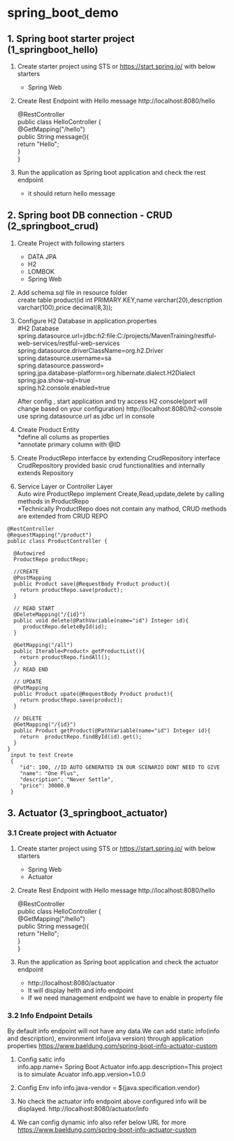# spring_boot_demo
## 1. Spring boot starter project (1_springboot_hello)
   
   1. Create starter project using STS or https://start.spring.io/ with below starters
      - Spring Web
   2. Create Rest Endpoint with Hello message
      http://localhost:8080/hello
      
      @RestController <br/>
      public class HelloController { <br/>
         @GetMapping("/hello") <br/>
         public String message(){ <br/>
         return "Hello"; <br/>
         } <br/>
      }  
      
   3. Run the application as Spring boot application and check the rest endpoint
      - it should return hello message
## 2. Spring boot DB connection - CRUD (2_springboot_crud)
  1. Create Project with following starters<br/>
     - DATA JPA<br/>
     - H2<br/>
     - LOMBOK<br/>
     - Spring Web<br/>
     
  2. Add schema.sql file in resource folder <br/>
      create table product(id int PRIMARY KEY,name varchar(20),description varchar(100),price decimal(8,3));
      
  3. Configure H2 Database in application.properties <br/>
      #H2 Database <br/>
      spring.datasource.url=jdbc:h2:file:C:/projects/MavenTraining/restful-web-services/restful-web-services <br/>
      spring.datasource.driverClassName=org.h2.Driver <br/>
      spring.datasource.username=sa <br/>
      spring.datasource.password= <br/>
      spring.jpa.database-platform=org.hibernate.dialect.H2Dialect <br/>
      spring.jpa.show-sql=true <br/>
      spring.h2.console.enabled=true <br/>
      
      After config , start application and try access H2 console(port will change based on your configuration)
      http://localhost:8080/h2-console use spring.datasource.url as jdbc url in console
      
  4. Create Product Entity <br/>
      *define all colums as properties <br/>
      *annotate primary column with @ID <br/>
      
  5. Create ProductRepo interfacce by extending CrudRepository interface <br/>
     CrudRepository provided basic crud functionalities and internally extends Repository
     
  6. Service Layer or Controller Layer <br/>
     Auto wire ProductRepo 
     implement Create,Read,update,delete by calling methods in ProductRepo <br/>
     *Technically ProductRepo does not contain any mathod, CRUD methods are extended from CRUD REPO
     
    @RestController
    @RequestMapping("/product")
    public class ProductController {

      @Autowired
      ProductRepo productRepo;

      //CREATE
      @PostMapping
      public Product save(@RequestBody Product product){
        return productRepo.save(product);
      }

      // READ START
      @DeleteMapping("/{id}")
      public void delete(@PathVariable(name="id") Integer id){
         productRepo.deleteById(id);
      }

      @GetMapping("/all")
      public Iterable<Product> getProductList(){
        return productRepo.findAll();
      }
      // READ END

      // UPDATE
      @PutMapping
      public Product upate(@RequestBody Product product){
        return productRepo.save(product);
      }

      // DELETE
      @GetMapping("/{id}")
      public Product getProduct(@PathVariable(name="id") Integer id){
        return  productRepo.findById(id).get();
      }
    }
     input to test Create
     {
        "id": 100, //ID AUTO GENERATED IN OUR SCENARIO DONT NEED TO GIVE
        "name": "One Plus",
        "description": "Never Settle",
        "price": 30000.0
     }
## 3. Actuator (3_springboot_actuator)   
### 3.1 Create project with Actuator
   1. Create starter project using STS or https://start.spring.io/ with below starters
      - Spring Web
      - Actuator
      
   2. Create Rest Endpoint with Hello message
      http://localhost:8080/hello
      
      @RestController <br/>
      public class HelloController { <br/>
         @GetMapping("/hello") <br/>
         public String message(){ <br/>
         return "Hello"; <br/>
         } <br/>
      }  
      
   3. Run the application as Spring boot application and check the actuator endpoint
      - http://localhost:8080/actuator
      - It will display helth and info endpoint
      - If we need management endpoint we have to enable in property file
      
### 3.2 Info Endpoint Details
   By default info endpoint will not have any data.We can add static info(info and description), environment info(java version) through application properties
   https://www.baeldung.com/spring-boot-info-actuator-custom
   
   1. Config satic info    
      info.app.name= Spring Boot Actuator
      info.app.description=This project is to simulate Acuator 
      info.app.version=1.0.0
      
   2. Config Env info
      info.java-vendor = ${java.specification.vendor}
      
   3. No check the actuator info endpoint above configured info will be displayed.
      http://localhost:8080/actuator/info      
      
   4. We can config dynamic info also refer below URL for more
      https://www.baeldung.com/spring-boot-info-actuator-custom
  
